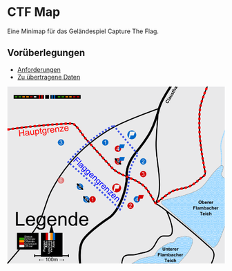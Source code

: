 # CTF Map
Eine Minimap für das Geländespiel Capture The Flag.

## Vorüberlegungen
- [Anforderungen](meta/anforderungen.md)
- [Zu übertragene Daten](meta/data.md)

![Skizze](meta/ctfmap_skizze.png "Skizze")
